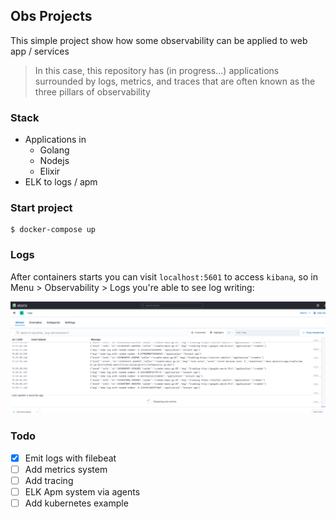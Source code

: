 Obs Projects
---

This simple project show how some observability can be applied to web app / services

> In this case, this repository has (in progress...) applications surrounded by logs, metrics, and traces that are often known as the three pillars of observability

### Stack
- Applications in
  - Golang
  - Nodejs
  - Elixir
- ELK to logs / apm

### Start project
```
$ docker-compose up
```

### Logs
After containers starts you can visit `localhost:5601` to access `kibana`, so in Menu > Observability > Logs you're able to see log writing:

![kibana](assets/kibana.png)


### Todo
- [X] Emit logs with filebeat
- [ ] Add metrics system
- [ ] Add tracing
- [ ] ELK Apm system via agents
- [ ] Add kubernetes example
